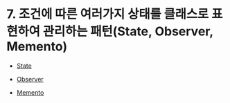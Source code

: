 # 7. 조건에 따른 여러가지 상태를 클래스로 표현하여 관리하는 패턴(State, Observer, Memento)

- [State](7-01/README.md)


- [Observer](7-02/README.md)


- [Memento](7-03/README.md)
